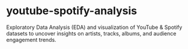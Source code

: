 # youtube-spotify-analysis
Exploratory Data Analysis (EDA) and visualization of YouTube &amp; Spotify datasets to uncover insights on artists, tracks, albums, and audience engagement trends.
